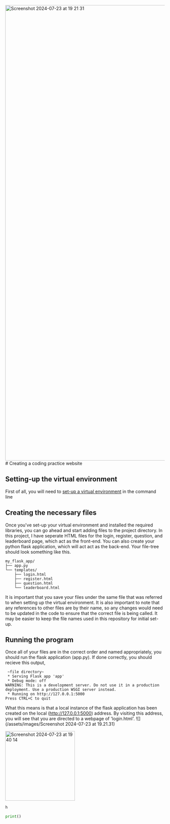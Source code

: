 <img width="1440" alt="Screenshot 2024-07-23 at 19 21 31" src="https://github.com/user-attachments/assets/231673f4-810b-49b0-b0af-43a91d62bdd5"># Creating a coding practice website

## Setting-up the virtual environment
First of all, you will need to [set-up a virtual environment](/SET-UP.md) in the command line

## Creating the necessary files
Once you've set-up your virtual environment and installed the required libraries, you can go ahead and start adding files to the project directory. In this project, I have seperate HTML files for the login, register, question, and leaderboard page, which act as the front-end. You can also create your python flask application, which will act act as the back-end. Your file-tree should look something like this.

```
my_flask_app/
├── app.py
└── templates/
    ├── login.html
    ├── register.html
    ├── question.html
    └── leaderboard.html
```
It is important that you save your files under the same file that was referred to when setting up the virtual environment. It is also important to note that any references to other files are by their name, so any changes would need to be updated in the code to ensure that the correct file is being called. It may be easier to keep the file names used in this repository for initial set-up. 

## Running the program

Once all of your files are in the correct order and named appropriately, you should run the flask application (app.py). If done correctly, you should recieve this output,

```
 ~file directory~
 * Serving Flask app 'app'
 * Debug mode: off
WARNING: This is a development server. Do not use it in a production deployment. Use a production WSGI server instead.
 * Running on http://127.0.0.1:5000
Press CTRL+C to quit
```
What this means is that a local instance of the flask application has been created on the local (http://127.0.0.1:5000) address. By visiting this address, you will see that you are directed to a webpage of 'login.html'.
![](/assets/images/Screenshot 2024-07-23 at 19.21.31)

<img width="220" alt="Screenshot 2024-07-23 at 19 40 14" src="https://github.com/user-attachments/assets/03781b4a-bf7c-4d5a-af52-7f523dbe0d20">

```python
h

print()

```

